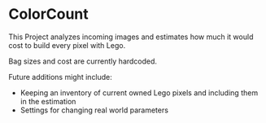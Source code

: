 # ColorCount

This Project analyzes incoming images and estimates how much it would cost to build every pixel with Lego.

Bag sizes and cost are currently hardcoded.

Future additions might include:

- Keeping an inventory of current owned Lego pixels and including them in the estimation
- Settings for changing real world parameters
